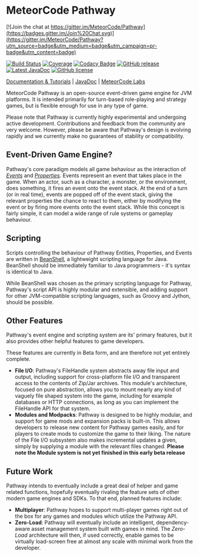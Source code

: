 MeteorCode Pathway
==================

[![Join the chat at https://gitter.im/MeteorCode/Pathway](https://badges.gitter.im/Join%20Chat.svg)](https://gitter.im/MeteorCode/Pathway?utm_source=badge&utm_medium=badge&utm_campaign=pr-badge&utm_content=badge)

[![Build Status](https://travis-ci.org/MeteorCode/Pathway.svg?branch=master)](https://travis-ci.org/MeteorCode/Pathway)
[![Coverage](https://img.shields.io/codecov/c/github/MeteorCode/Pathway.svg?branch=master)]()
[![Codacy Badge](https://www.codacy.com/project/badge/9b34c328354647e3b799f6880d1b28e0)](https://www.codacy.com/app/MeteorCode-Labs/Pathway)
[![GitHub release](https://img.shields.io/github/release/MeteorCode/pathway.svg?style=flat)](https://github.com/MeteorCode/Pathway/releases)
[![Latest JavaDoc](https://img.shields.io/badge/javadoc-latest-brightgreen.svg?style=flat)](http://meteorcode.github.io/Pathway/javadoc-latest/)
[![GitHub license](https://img.shields.io/badge/license-MIT-blue.svg?style=flat)](LICENSE)

[Documentation & Tutorials](https://github.com/MeteorCode/Pathway/wiki) |  [JavaDoc](http://meteorcode.github.io/Pathway/javadoc-latest/) | [MeteorCode Labs](https://www.meteorcodelabs.com)

MeteorCode Pathway is an open-source event-driven game engine for JVM platforms. It is intended primarily for turn-based role-playing and strategy games, but is flexible enough for use in any type of game.

Please note that Pathway is currently highly experimental and undergoing active development. Contributions and feedback from the community are very welcome. However, please be aware that Pathway's design is evolving rapidly and we currently make no guarantees of stability or compatibility.

Event-Driven Game Engine?
-------------------------

Pathway's core paradigm models all game behaviour as the interaction of *[Events](https://jenkins.meteorcodelabs.com/job/Pathway/javadoc/com/meteorcode/pathway/model/Event.html)* and *[Properties](https://jenkins.meteorcodelabs.com/job/Pathway/javadoc/com/meteorcode/pathway/model/Property.html)*. Events represent an event that takes place in the game. When an actor, such as a character, a monster, or the environment, does something, it fires an event onto the event stack. At the end of a turn (or in real time), events are popped off of the event stack, giving the relevant properties the chance to react to them, either by modifying the event or by firing more events onto the event stack. While this concept is fairly simple, it can model a wide range of rule systems or gameplay behaviour.

Scripting
---------

Scripts controlling the behaviour of Pathway Entities, Properties, and Events are written in [BeanShell](http://www.beanshell.org), a lightweight scripting language for Java. BeanShell should be immediately familiar to Java programmers - it's syntax is identical to Java.

While BeanShell was chosen as the primary scripting language for Pathway, Pathway's script API is highly modular and extensible, and adding support for other JVM-compatible scripting languages, such as Groovy and Jython, should be possible.

Other Features
--------------

Pathway's event engine and scripting system are its' primary features, but it also provides other helpful features to game developers.

These features are currently in Beta form, and are therefore not yet entirely complete.

  + **File I/O**: Pathway's FileHandle system abstracts away file input and output, including support for cross-platform file I/O and transparent access to the contents of Zip/Jar archives. This module's architecture, focused on pure abstraction, allows you to mount nearly any kind of vaguely file shaped system into the game, including for example databases or HTTP connections, as long as you can implement the FileHandle API for that system.
  + **Modules and Modpacks**: Pathway is designed to be highly modular, and support for game mods and expansion packs is built-in. This allows developers to release new content for Pathway games easily, and for players to create mods to customize the game to their liking. The nature of the File I/O subsystem also makes incremental updates a given, simply by supplying
a module with the relevant files changed. **Please note the Module system is not yet finished in this early beta release**

Future Work
-----------

Pathway intends to eventually include a great deal of helper and game related functions, hopefully eventually rivaling
the feature sets of other modern game engines and SDKs. To that end, planned features include:

  + **Multiplayer**: Pathway hopes to support multi-player games right out of the box for any games and modules which
utilize the Pathway API.
  + **Zero-Load**: Pathway will eventually include an intelligent, dependency-aware asset management system built with games in mind. The *Zero-Load* architecture will then, if used correctly, enable games to be virtually load-screen free at almost any scale with minimal work from the developer.
